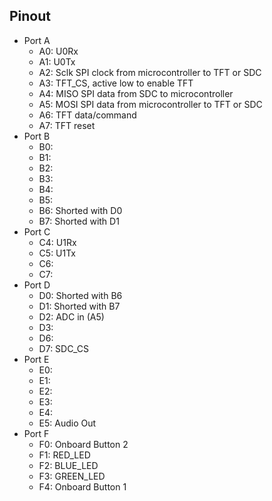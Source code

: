 ## Pinout

- Port A
	- A0: U0Rx
	- A1: U0Tx
	- A2: Sclk SPI clock from microcontroller to TFT or SDC
	- A3: TFT_CS, active low to enable TFT
	- A4: MISO SPI data from SDC to microcontroller
	- A5: MOSI SPI data from microcontroller to TFT or SDC
	- A6: TFT data/command
	- A7: TFT reset
- Port B
	- B0:
	- B1:
	- B2:
	- B3:
	- B4:
	- B5:
    - B6: Shorted with D0
    - B7: Shorted with D1
- Port C
	- C4: U1Rx
	- C5: U1Tx
	- C6:
	- C7:
- Port D
	- D0: Shorted with B6
	- D1: Shorted with B7
	- D2: ADC in (A5)
	- D3:
	- D6:
	- D7: SDC_CS
- Port E
	- E0:
	- E1:
	- E2:
	- E3:
	- E4:
	- E5: Audio Out
- Port F
	- F0: Onboard Button 2
	- F1: RED_LED
	- F2: BLUE_LED
	- F3: GREEN_LED
	- F4: Onboard Button 1
